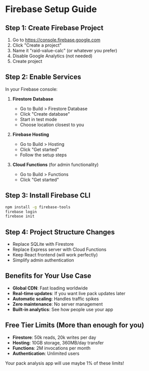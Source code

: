 # Firebase Setup Guide

## Step 1: Create Firebase Project
1. Go to https://console.firebase.google.com
2. Click "Create a project"
3. Name it "raid-value-calc" (or whatever you prefer)
4. Disable Google Analytics (not needed)
5. Create project

## Step 2: Enable Services
In your Firebase console:
1. **Firestore Database**
   - Go to Build > Firestore Database
   - Click "Create database"
   - Start in test mode
   - Choose location closest to you

2. **Firebase Hosting**
   - Go to Build > Hosting
   - Click "Get started"
   - Follow the setup steps

3. **Cloud Functions** (for admin functionality)
   - Go to Build > Functions
   - Click "Get started"

## Step 3: Install Firebase CLI
```bash
npm install -g firebase-tools
firebase login
firebase init
```

## Step 4: Project Structure Changes
- Replace SQLite with Firestore
- Replace Express server with Cloud Functions
- Keep React frontend (will work perfectly)
- Simplify admin authentication

## Benefits for Your Use Case
- **Global CDN**: Fast loading worldwide
- **Real-time updates**: If you want live pack updates later
- **Automatic scaling**: Handles traffic spikes
- **Zero maintenance**: No server management
- **Built-in analytics**: See how people use your app

## Free Tier Limits (More than enough for you)
- **Firestore**: 50k reads, 20k writes per day
- **Hosting**: 10GB storage, 360MB/day transfer
- **Functions**: 2M invocations per month
- **Authentication**: Unlimited users

Your pack analysis app will use maybe 1% of these limits!
